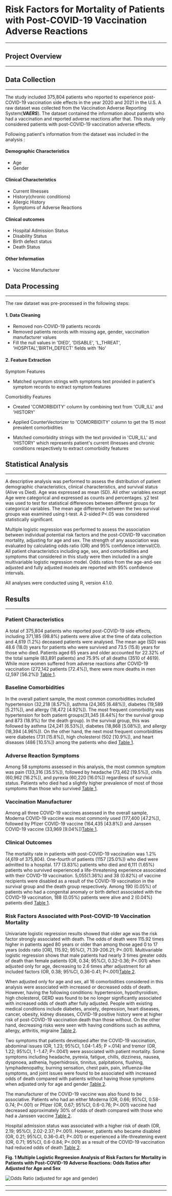 # Risk Factors for Mortality of Patients with Post-COVID-19 Vaccination Adverse Reactions 
****


## Project Overview

***

## Data Collection
***

The study included 375,804 patients who reported to experience post-COVID-19 vaccination side effects in the year 2020 and 2021 in the U.S. A raw dataset was collected from the Vaccination Adverse Reporting System(***VAERS***). The dataset contained the information about patients who had a vaccination and reported adverse reactions after that. This study only considered patients with post-COVID-19 vaccination adverse effects. 

Following patient's information from the dataset was included in the analysis : 

#### Demographic Characteristics

- Age
- Gender

#### Clinical Characteristics

- Current Illnesses
- History(chronic conditions)
- Allergic History
- Symptoms of Adverse Reactions

#### Clinical outcomes

- Hospital Admission Status
- Disability Status
- Birth defect status 
- Death Status

#### Other Information
- Vaccine Manufacturer




## Data Processing

***

The raw dataset was pre-processed in the following steps:

#### 1. Data Cleaning

- Removed non-COVID-19 patients records
- Removed patients records with missing age, gender, vaccination manufacturer values
- Fill the null values in 'DIED', 'DISABLE', 'L_THREAT', 'HOSPITAL','BIRTH_DEFECT' fields with 'No'

#### 2. Feature Extraction

Symptom Features

- Matched symptom strings with symptoms text provided in patient's symptom records to extract symptom features


Comorbidity Features

- Created 'COMORBIDITY' column by combining text from 'CUR_ILL' and 'HISTORY'

- Applied CounterVectorizer to 'COMORBIDITY' column to get the 15 most prevalent comorbidities 

- Matched comorbidity strings with the text provided in 'CUR_ILL' and 'HISTORY' which represents patient's current illnesses and chronic conditions respectively to extract comorbidity features




## Statistical Analysis 
***

A descriptive analysis was performed to assess the distribution of patient demographic characteristics, clinical characteristics, and survival status (Alive vs Died). Age was expressed as mean (SD). All other variables except Age were categorical and expressed as counts and percentages. χ2 test was used to test for statistical differences between different groups for categorical variables. The mean age difference between the two survival groups was examined using t-test. A 2-sided P<.05 was considered statistically significant.

Multiple logistic regression was performed to assess the association between individual potential risk factors and the post-COVID-19 vaccination mortality, adjusting for age and sex. The strength of any association was evaluated by calculating odds ratio (OR) and 95% confidence interval(CI). All patient characteristics including age, sex, and comorbidities and symptoms that considered in this study were then included in a single multivariable logistic regression model. Odds ratios from the age-and-sex adjusted and fully adjusted models are reported with 95% confidence intervals. 

All analyses were conducted using R, version 4.1.0. 



## Results
***
### Patient Characteristics 

A total of 375,804 patients who reported post-COVID-19 side effects, including 371,185 (98.8%) patients were alive at the time of data collection and 4,619 (1.2%) deceased patients were analysed. The mean age (SD) was 48.6 (18.0) years for patients who were survived and 73.5 (15.8) years for those who died. Patients aged 65 years and older accounted for 22.32% of the total sample (83,891 patients) and 75.9% of all deaths (3510 of 4619). While more women suffered from adverse reactions after COVID-19 vaccination (272,142 patients [72.4%]), there were more deaths in men (2,597 [56.2%]) [Table 1](https://github.com/JiyoungLee90/COVID-19-Adverse-Reaction/blob/main/table1.pdf).

### Baseline Comorbidities

In the overall patient sample, the most common comorbidities included hypertension (32,218 [8.57%]), asthma (24,365 [6.48%]), diabetes (19,589 [5.21%]), and allergy (18,472 [4.92%]). The most frequent comorbidity was hypertension for both patient groups(31,345 [8.44%] for the survival group and 873 (18.9%) for the death group). In the survival group, this was followed by asthma (24,241 [6.53%]), diabetes (18,868 [5.08%]), and allergy (18,394 [4.96%]). On the other hand, the next most frequent comorbidities were diabetes (731 [15.8%]), high cholesterol (502 [10.9%]), and heart diseases (486 [10.5%]) among the patients who died [Table 1](https://github.com/JiyoungLee90/COVID-19-Adverse-Reaction/blob/main/table1.pdf).


### Adverse Reaction Symptoms 

Among 58 symptoms assessed in this analysis, the most common symptom was pain (133,316 [35.5%]), followed by headache (73,462 [19.5%]), chills (60,962 [16.2%]), and pyrexia (60,220 [16.0%]) regardless of survival status. Patients who died had a slightly higher prevalence of most of those symptoms than those who survived [Table 1](https://github.com/JiyoungLee90/COVID-19-Adverse-Reaction/blob/main/table1.pdf).


### Vaccination Manufacturer

Among all three COVID-19 vaccines assessed in the overall sample, Moderna COVID-19 vaccine was most commonly used (177,400 [47.2%]), followed by Pfizer COVID-19 vaccine (164,435 [43.8%]) and Janssen COVID-19 vaccine (33,969 [9.04%])[Table 1](https://github.com/JiyoungLee90/COVID-19-Adverse-Reaction/blob/main/table1.pdf).


### Clinical Outcomes

The mortality rate in patients with post-COVID-19 vaccination was 1.2% (4,619 of 375,804). One-fourth of patients (1157 [25.0%]) who died were admitted to a hospital. 177 (3.83%) patients who died and 6,111 (1.65%) patients who survived experienced a life-threatening experience associated with their COVID-19 vaccination. 5,055(1.36%) and 38 (0.82%) of vaccine recipients were disabled as a result of the COVID-19 vaccination in the survival group and the death group respectively. Among 190 (0.05%) of patients who had a congenital anomaly or birth defect associated with the COVID-19 vaccination, 188 (0.05%) patients were alive and 2 (0.04%) patients died [Table 1](https://github.com/JiyoungLee90/COVID-19-Adverse-Reaction/blob/main/table1.pdf).


### Risk Factors Associated with Post-COVID-19 Vaccination Mortality

Univariate logistic regression results showed that older age was the risk factor strongly associated with death. The odds of death were 115.92 times higher in patients aged 80 years or older than among those aged 0 to 17 years (odds ratio [OR], 115.92; 95%CI, 71.39-206.21; P<.001). Multivariable logistic regression shows that male patients had nearly 3 times greater odds of death than female patients (OR, 0.34; 95%CI, 0.32-0.36; P<.001) when adjusted only for age, decreasing to 2.6 times after adjustment for all included factors (OR, 0.38; 95%CI, 0.36-0.41; P<.001)[Table 2](https://github.com/JiyoungLee90/COVID-19-Adverse-Reaction/blob/main/table2.pdf).

When adjusted only for age and sex, all 16 comorbidities considered in this analysis were associated with increased or decreased odds of death. However, having the following conditions: hypertension, hypothyroidism, high cholesterol, GERD was found to be no longer significantly associated with increased odds of death after fully adjusted. People with existing medical conditions include diabetes, anxiety, depression, heart diseases, cancer, obesity, kidney diseases, COVID-19 positive history were at higher risk of post-COVID-19 vaccination death than those without. On the other hand, decreasing risks were seen with having conditions such as asthma, allergy, arthritis, migraine [Table 2](https://github.com/JiyoungLee90/COVID-19-Adverse-Reaction/blob/main/table2.pdf).

Two symptoms that patients developed after the COVID-19 vaccination, abdominal issues (OR, 1.23; 95%CI, 1.04-1.45; P =.014) and tremor (OR, 1.22; 95%CI, 1 -1.47; P=.0041) were associated with patient mortality. Some symptoms including headache, pyrexia, fatigue, chills, dizziness, nausea, dyspnoea, asthenia, hyperhidrosis, tinnitus, palpitations, flushing, lymphadenopathy, burning sensation, chest pain, pain, influenza-like symptoms, and joint issues were found to be associated with increased odds of death compared with patients without having those symptoms when adjusted only for age and gender [Table 2](https://github.com/JiyoungLee90/COVID-19-Adverse-Reaction/blob/main/table2.pdf).

The manufacturer of the COVID-19 vaccine was also found to be associative. Patients who had an either Moderna (OR, 0.66; 95%CI, 0.58-0.74; P<.001) or Pfizer (OR, 0.67; 95%CI, 0.6-0.76; P<.001) vaccine had decreased approximately 30% of odds of death compared with those who had a Janssen vaccine [Table 2](https://github.com/JiyoungLee90/COVID-19-Adverse-Reaction/blob/main/table2.pdf).

Hospital admission status was associated with a higher risk of death
(OR, 2.19; 95%CI, 2.02-2.37; P<.001). However, patients who became disabled (OR, 0.21; 95%CI, 0.36-0.41; P<.001) or experienced a life-threatening event (OR, 0.71; 95%CI, 0.6-0.84; P<.001) as a result of the COVID-19 vaccination had reduced odds of death [Table 2](https://github.com/JiyoungLee90/COVID-19-Adverse-Reaction/blob/main/table2.pdf).


**Fig. 1 Multiple Logistic Regreesion Analysis of Risk Factors for Mortality in Patients with Post-COVID-19 Adverse Reactions: Odds Ratios after Adjusted for Age and Sex**

![Odds Ratio (adjusted for age and gender)](odds_ratio.png)





***
***


```python

```
